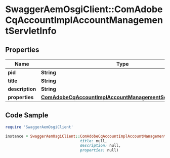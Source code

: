 # SwaggerAemOsgiClient::ComAdobeCqAccountImplAccountManagementServletInfo

## Properties

Name | Type | Description | Notes
------------ | ------------- | ------------- | -------------
**pid** | **String** |  | [optional] 
**title** | **String** |  | [optional] 
**description** | **String** |  | [optional] 
**properties** | [**ComAdobeCqAccountImplAccountManagementServletProperties**](ComAdobeCqAccountImplAccountManagementServletProperties.md) |  | [optional] 

## Code Sample

```ruby
require 'SwaggerAemOsgiClient'

instance = SwaggerAemOsgiClient::ComAdobeCqAccountImplAccountManagementServletInfo.new(pid: null,
                                 title: null,
                                 description: null,
                                 properties: null)
```


